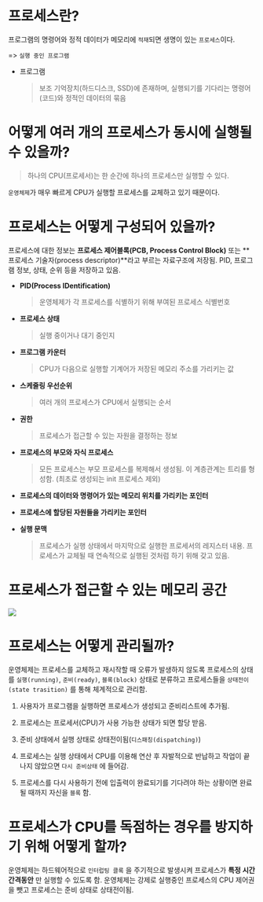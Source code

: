 # 프로세스란?

프로그램의 명령어와 정적 데이터가 메모리에 `적재`되면 생명이 있는 `프로세스`이다.

=> `실행 중인 프로그램`



* 프로그램

  > 보조 기억장치(하드디스크, SSD)에 존재하며, 실행되기를 기다리는 명령어(코드)와 정적인 데이터의 묶음



# 어떻게 여러 개의 프로세스가 동시에 실행될 수 있을까?

> 하나의 CPU(프로세서)는 한 순간에 하나의 프로세스만 실행할 수 있다.

`운영체제`가 매우 빠르게 CPU가 실행할 프로세스를 교체하고 있기 때문이다.



# 프로세스는 어떻게 구성되어 있을까?

프로세스에 대한 정보는 **프로세스 제어블록(PCB, Process Control Block)** 또는 **프로세스 기술자(process descriptor)**라고 부르는 자료구조에 저장됨. PID, 프로그램 정보, 상태, 순위 등을 저장하고 있음.



* **PID(Process IDentification)**

  > 운영체제가 각 프로세스를 식별하기 위해 부여된 프로세스 식별번호

* **프로세스 상태**

  > 실행 중이거나 대기 중인지

* **프로그램 카운터**

  > CPU가 다음으로 실행할 기계어가 저장된 메모리 주소를 가리키는 값

* **스케줄링 우선순위**

  > 여러 개의 프로세스가 CPU에서 실행되는 순서

* **권한**

  > 프로세스가 접근할 수 있는 자원을 결정하는 정보

* **프로세스의 부모와 자식 프로세스**

  > 모든 프로세스는 부모 프로세스를 복제해서 생성됨. 이 계층관계는 트리를 형성함. (최초로 생성되는 init 프로세스 제외)

* **프로세스의 데이터와 명령어가 있는 메모리 위치를 가리키는 포인터**

* **프로세스에 할당된 자원들을 가리키는 포인터**

* **실행 문맥**

  > 프로세스가 실행 상태에서 마지막으로 실행한 프로세서의 레지스터 내용. 프로세스가 교체될 때 연속적으로 실행된 것처럼 하기 위해 갖고 있음.





# 프로세스가 접근할 수 있는 메모리 공간

![](https://t1.daumcdn.net/cfile/tistory/2453685056EEACBE22)





# 프로세스는 어떻게 관리될까?

운영체제는 프로세스를 교체하고 재시작할 때 오류가 발생하지 않도록 프로세스의 상태를 `실행(running)`, `준비(ready)`, `블록(block)` 상태로 분류하고 프로세스들을 `상태전이(state trasition)` 를 통해 체계적으로 관리함.



1. 사용자가 프로그램을 실행하면 프로세스가 생성되고 준비리스트에 추가됨.

2. 프로세스는 프로세서(CPU)가 사용 가능한 상태가 되면 할당 받음.

3. 준비 상태에서 실행 상태로 상태전이됨(`디스패칭(dispatching)`)

4. 프로세스는 실행 상태에서 CPU를 이용해 연산 후 자발적으로 반납하고 작업이 끝나지 않았으면 `다시 준비상태` 에 들어감.

5. 프로세스를 다시 사용하기 전에 입출력이 완료되기를 기다려야 하는 상황이면 완료될 때까지 자신을 `블록` 함. 



# 프로세스가 CPU를 독점하는 경우를 방지하기 위해 어떻게 할까?

운영체제는 하드웨어적으로 `인터럽팅 클록` 을 주기적으로 발생시켜 프로세스가 **특정 시간 간격동안** 만 실행할 수 있도록 함. 운영체제는 강제로 실행중인 프로세스의 CPU 제어권을 뺏고 프로세스는 준비 상태로 상태전이됨.























